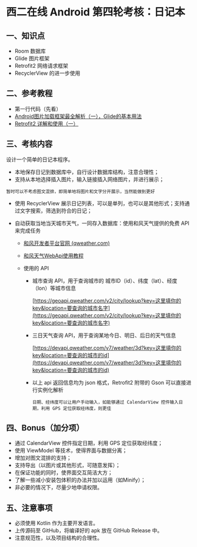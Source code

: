 # 西二在线 Android 第四轮考核：日记本

## 一、知识点

* Room 数据库
* Glide 图片框架
* Retrofit2 网络请求框架
* RecyclerView 的进一步使用

## 二、参考教程

* 第一行代码（先看）
* [Android图片加载框架最全解析（一），Glide的基本用法](https://blog.csdn.net/guolin_blog/article/details/53759439)
* [Retrofit2 详解和使用（一）](https://blog.csdn.net/m0_37796683/article/details/90702095)

## 三、考核内容

设计一个简单的日记本程序。

 - 本地保存日记到数据库中，自行设计数据库结构，注意合理性；
 - 支持从本地选择插入图片，输入链接插入网络图片，并进行展示；

​		``暂时可以不考虑图文混排，即简单地将图片和文字分开展示，当然能做到更好``

* 使用 RecyclerView 展示日记列表，可以是单列，也可以是其他形式；支持通过文字搜索，筛选到符合的日记；

* 自动获取当地当天城市天气，一同存入数据库：使用和风天气提供的免费 API 来完成任务

  * [和风开发者平台官网 (qweather.com)](https://dev.qweather.com/)

  * [和风天气WebApi使用教程](https://www.cnblogs.com/6543x1/p/15684812.html)

  * 使用的 API

    * 城市查询 API，用于查询城市的 城市ID（id）、纬度（lat）、经度（lon）等城市信息

      [https://geoapi.qweather.com/v2/city/lookup?key=这里填你的key&location=要查询的城市名字](https://geoapi.qweather.com/v2/city/lookup?key=这里填你的key&location=要查询的城市名字)

    * 三日天气查询 API，用于查询某地今日、明日、后日的天气信息

      [https://devapi.qweather.com/v7/weather/3d?key=这里填你的key&location=要查询的城市的id](https://devapi.qweather.com/v7/weather/3d?key=这里填你的key&location=要查询的城市的id)

    * 以上 api 返回信息均为 json 格式，Retrofit2 附带的 Gson 可以直接进行实例化解析

      ``日期、经纬度可以让用户手动输入，如能够通过 CalendarView 控件输入日期，利用 GPS 定位获取经纬度，则更佳``

## 四、Bonus（加分项）

* 通过 CalendarView 控件指定日期，利用 GPS 定位获取经纬度；
* 使用 ViewModel 等技术，使得界面与数据分离；
* 增加对图文混排的支持；
* 支持导出（以图片或其他形式，可随意发挥）；
* 在保证功能的同时，使界面交互简洁大方；
* 了解一些减小安装包体积的办法并加以运用（如Minify）；
* 非必要的情况下，尽量少地申请权限。

## 五、注意事项

* 必须使用 Kotlin 作为主要开发语言。
* 上传源码至 GitHub，将编译好的 apk 放在 GitHub Release 中。
* 注意规范性，以及项目结构的合理性。